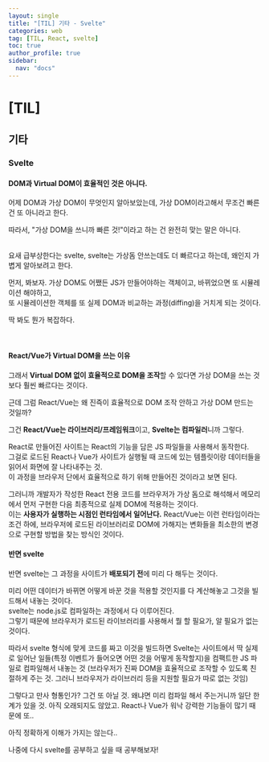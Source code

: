 ```yaml
---
layout: single
title: "[TIL] 기타 - Svelte"
categories: web
tag: [TIL, React, svelte]
toc: true
author_profile: true
sidebar:
  nav: "docs"
---
```


# [TIL]

## 기타

### Svelte

#### DOM과 Virtual DOM이 효율적인 것은 아니다.

어제 DOM과 가상 DOM이 무엇인지 알아보았는데, 가상 DOM이라고해서 무조건 빠른 건 또 아니라고 한다.

따라서, "가상 DOM을 쓰니까 빠른 것!"이라고 하는 건 완전히 맞는 말은 아니다.

<br>
요새 급부상한다는 svelte, svelte는 가상돔 안쓰는데도 더 빠르다고 하는데, 왜인지 가볍게 알아보려고 한다.

먼저, 봐보자. 가상 DOM도 어쨌든 JS가 만들어야하는 객체이고, 바뀌었으면 또 시뮬레이션 해야하고,
<br>또 시뮬레이션한 객체를 또 실제 DOM과 비교하는 과정(diffing)을 거치게 되는 것이다.

딱 봐도 뭔가 복잡하다.

<br>

#### React/Vue가 Virtual DOM을 쓰는 이유

그래서 **Virtual DOM 없이 효율적으로 DOM을 조작**할 수 있다면 가상 DOM을 쓰는 것 보다 훨씬 빠르다는 것이다.

근데 그럼 React/Vue는 왜 진즉이 효율적으로 DOM 조작 안하고 가상 DOM 만드는 것일까?

그건 **React/Vue는 라이브러리/프레임워크**이고, **Svelte는 컴파일러**니까 그렇다.

React로 만들어진 사이트는 React의 기능을 담은 JS 파일들을 사용해서 동작한다.
<br>그걸로 로드된 React나 Vue가 사이트가 실행될 때 코드에 있는 템플릿이랑 데이터들을 읽어서 화면에 잘 나타내주는 것.
<br>이 과정을 브라우저 단에서 효율적으로 하기 위해 만들어진 것이라고 보면 된다.

그러니까 개발자가 작성한 React 전용 코드를 브라우저가 가상 돔으로 해석해서 메모리에서 먼저 구현한 다음 최종적으로 실제 DOM에 적용하는 것이다.
<br>이는 **사용자가 실행하는 시점인 런타임에서 일어난다.**
React/Vue는 이런 런타임이라는 조건 하에, 브라우저에 로드된 라이브러리로 DOM에 가해지는 변화들을 최소한의 변경으로 구현할 방법을 찾는 방식인 것이다.

#### 반면 svelte

반면 svelte는 그 과정을 사이트가 **배포되기 전**에 미리 다 해두는 것이다.

미리 어떤 데이터가 바뀌면 어떻게 바꾼 것을 적용할 것인지를 다 계산해놓고 그것을 빌드해서 내놓는 것이다. <br>svelte는 node.js로 컴파일하는 과정에서 다 이루어진다.
<br>그렇기 때문에 브라우저가 로드된 라이브러리를 사용해서 뭘 할 필요가, 알 필요가 없는 것이다.

따라서 svelte 형식에 맞게 코드를 짜고 이것을 빌드하면 Svelte는 사이트에서 딱 실제로 일어난 일들(특정 이벤트가 들어오면 어떤 것을 어떻게 동작할지)을 컴팩트한 JS 파일로 컴파일해서 내놓는 것 (브라우저가 진짜 DOM을 효율적으로 조작할 수 있도록 친절하게 주는 것.
그러니 브라우저가 라이브러리 등을 지원할 필요가 따로 없는 것임)

그렇다고 만사 형통인가? 그건 또 아닐 것. 왜냐면 미리 컴파일 해서 주는거니까 일단 한계가 있을 것. 아직 오래되지도 않았고. React나 Vue가 워낙 강력한 기능들이 많기 때문에 또..

아직 정확하게 이해가 가지는 않는다..

나중에 다시 svelte를 공부하고 싶을 때 공부해보자!
